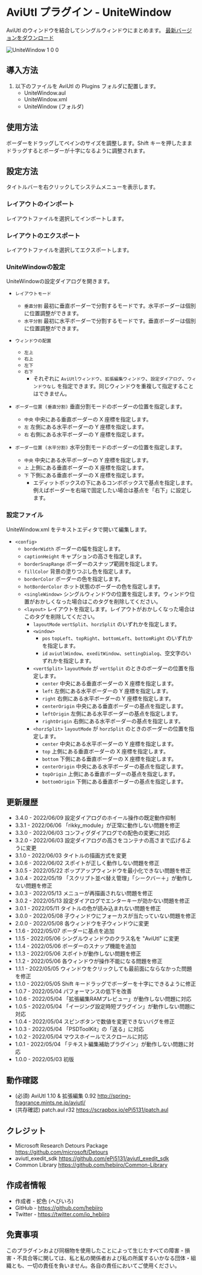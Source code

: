 # AviUtl プラグイン - UniteWindow

AviUtl のウィンドウを結合してシングルウィンドウにまとめます。
[最新バージョンをダウンロード](../../releases/latest/)

![UniteWindow 1 0 0](https://user-images.githubusercontent.com/96464759/166472528-057c3fff-f724-40d2-9692-8a647e966f80.jpg)

## 導入方法

1. 以下のファイルを AviUtl の Plugins フォルダに配置します。
	* UniteWindow.aul
	* UniteWindow.xml
	* UniteWindow (フォルダ)

## 使用方法

ボーダーをドラッグしてペインのサイズを調整します。Shift キーを押したままドラッグするとボーダーが十字になるように調整されます。

## 設定方法

タイトルバーを右クリックしてシステムメニューを表示します。

### レイアウトのインポート

レイアウトファイルを選択してインポートします。

### レイアウトのエクスポート

レイアウトファイルを選択してエクスポートします。

### UniteWindowの設定

UniteWindowの設定ダイアログを開きます。

* ```レイアウトモード```
	* ```垂直分割``` 最初に垂直ボーダーで分割するモードです。水平ボーダーは個別に位置調整ができます。
	* ```水平分割``` 最初に水平ボーダーで分割するモードです。垂直ボーダーは個別に位置調整ができます。

* ```ウィンドウの配置```
	* ```左上```
	* ```右上```
	* ```左下```
	* ```右下```
		* それぞれに ```AviUtlウィンドウ```、```拡張編集ウィンドウ```、```設定ダイアログ```、```ウィンドウなし``` を指定できます。同じウィンドウを重複して指定することはできません。

* ```ボーダー位置 (垂直分割)``` 垂直分割モードのボーダーの位置を指定します。
	* ```中央``` 中央にある垂直ボーダーの X 座標を指定します。
	* ```左``` 左側にある水平ボーダーの Y 座標を指定します。
	* ```右``` 右側にある水平ボーダーの Y 座標を指定します。

* ```ボーダー位置 (水平分割)``` 水平分割モードのボーダーの位置を指定します。
	* ```中央``` 中央にある水平ボーダーの Y 座標を指定します。
	* ```上``` 上側にある垂直ボーダーの X 座標を指定します。
	* ```下``` 下側にある垂直ボーダーの X 座標を指定します。
		* エディットボックスの下にあるコンボボックスで基点を指定します。例えばボーダーを右端で固定したい場合は基点を「右下」に設定します。

### 設定ファイル

UniteWindow.xml をテキストエディタで開いて編集します。

* ```<config>```
	* ```borderWidth``` ボーダーの幅を指定します。
	* ```captionHeight``` キャプションの高さを指定します。
	* ```borderSnapRange``` ボーダーのスナップ範囲を指定します。
	* ```fillColor``` 背景の塗りつぶし色を指定します。
	* ```borderColor``` ボーダーの色を指定します。
	* ```hotBorderColor``` ホット状態のボーダーの色を指定します。
	* ```<singleWindow>``` シングルウィンドウの位置を指定します。ウィンドウ位置がおかしくなった場合はこのタグを削除してください。
	* ```<layout>``` レイアウトを指定します。レイアウトがおかしくなった場合はこのタグを削除してください。
		* ```layoutMode``` ```vertSplit```、```horzSplit``` のいずれかを指定します。
		* ```<window>```
			* ```pos``` ```topLeft```、```topRight```、```bottomLeft```、```bottomRight``` のいずれかを指定します。
			* ```id``` ```aviutlWindow```、```exeditWindow```、```settingDialog```、空文字のいずれかを指定します。
		* ```<vertSplit>``` ```layoutMode``` が ```vertSplit``` のときのボーダーの位置を指定します。
			* ```center``` 中央にある垂直ボーダーの X 座標を指定します。
			* ```left``` 左側にある水平ボーダーの Y 座標を指定します。
			* ```right``` 右側にある水平ボーダーの Y 座標を指定します。
			* ```centerOrigin``` 中央にある垂直ボーダーの基点を指定します。
			* ```leftOrigin``` 左側にある水平ボーダーの基点を指定します。
			* ```rightOrigin``` 右側にある水平ボーダーの基点を指定します。
		* ```<horzSplit>``` ```layoutMode``` が ```horzSplit``` のときのボーダーの位置を指定します。
			* ```center``` 中央にある水平ボーダーの Y 座標を指定します。
			* ```top``` 上側にある垂直ボーダーの X 座標を指定します。
			* ```bottom``` 下側にある垂直ボーダーの X 座標を指定します。
			* ```centerOrigin``` 中央にある水平ボーダーの基点を指定します。
			* ```topOrigin``` 上側にある垂直ボーダーの基点を指定します。
			* ```bottomOrigin``` 下側にある垂直ボーダーの基点を指定します。

## 更新履歴

* 3.4.0 - 2022/06/09 設定ダイアログのホイール操作の既定動作抑制
* 3.3.1 - 2022/06/06 「rikky_module」が正常に動作しない問題を修正
* 3.3.0 - 2022/06/03 コンフィグダイアログでの配色の変更に対応
* 3.2.0 - 2022/06/03 設定ダイアログの高さをコンテナの高さまで広げるように変更
* 3.1.0 - 2022/06/03 タイトルの描画方式を変更
* 3.0.6 - 2022/06/02 スポイトが正しく動作しない問題を修正
* 3.0.5 - 2022/05/22 ポップアップウィンドウを最小化できない問題を修正
* 3.0.4 - 2022/05/19 「スクリプト並べ替え管理」「シークバー＋」が動作しない問題を修正
* 3.0.3 - 2022/05/13 メニューが再描画されない問題を修正
* 3.0.2 - 2022/05/13 設定ダイアログでエンターキーが効かない問題を修正
* 3.0.1 - 2022/05/11 タイトルの色が読み込まれない問題を修正
* 3.0.0 - 2022/05/08 子ウィンドウにフォーカスが当たっていない問題を修正
* 2.0.0 - 2022/05/08 各ウィンドウを子ウィンドウに変更
* 1.1.6 - 2022/05/07 ボーダーに基点を追加
* 1.1.5 - 2022/05/06 シングルウィンドウのクラス名を "AviUtl" に変更
* 1.1.4 - 2022/05/06 ボーダーのスナップ機能を追加
* 1.1.3 - 2022/05/06 スポイトが動作しない問題を修正
* 1.1.2 - 2022/05/06 各ウィンドウが操作不能になる問題を修正
* 1.1.1 - 2022/05/05 ウィンドウをクリックしても最前面にならなかった問題を修正
* 1.1.0 - 2022/05/05 Shift キードラッグでボーダーを十字にできるように修正
* 1.0.7 - 2022/05/04 パフォーマンスの低下を改善
* 1.0.6 - 2022/05/04 「拡張編集RAMプレビュー」が動作しない問題に対応
* 1.0.5 - 2022/05/04 「イージング設定時短プラグイン」が動作しない問題に対応
* 1.0.4 - 2022/05/04 スピンボタンで数値を変更できないバグを修正
* 1.0.3 - 2022/05/04 「PSDToolKit」の「送る」に対応
* 1.0.2 - 2022/05/04 マウスホイールでスクロールに対応
* 1.0.1 - 2022/05/04 「テキスト編集補助プラグイン」が動作しない問題に対応
* 1.0.0 - 2022/05/03 初版

## 動作確認

* (必須) AviUtl 1.10 & 拡張編集 0.92 http://spring-fragrance.mints.ne.jp/aviutl/
* (共存確認) patch.aul r32 https://scrapbox.io/ePi5131/patch.aul

## クレジット

* Microsoft Research Detours Package https://github.com/microsoft/Detours
* aviutl_exedit_sdk https://github.com/ePi5131/aviutl_exedit_sdk
* Common Library https://github.com/hebiiro/Common-Library

## 作成者情報
 
* 作成者 - 蛇色 (へびいろ)
* GitHub - https://github.com/hebiiro
* Twitter - https://twitter.com/io_hebiiro

## 免責事項

このプラグインおよび同梱物を使用したことによって生じたすべての障害・損害・不具合等に関しては、私と私の関係者および私の所属するいかなる団体・組織とも、一切の責任を負いません。各自の責任においてご使用ください。
